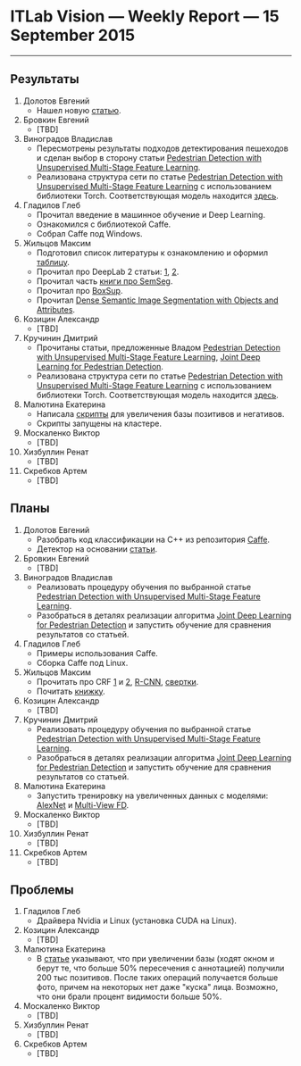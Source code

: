 # ITLab Vision — Weekly Report — 15 September 2015

----------------

## Результаты

  1. Долотов Евгений
     - Нашел новую [статью](http://arxiv.org/pdf/1508.04389.pdf).
  1. Бровкин Евгений
     - [TBD]
  1. Виноградов Владислав
     - Пересмотрены результаты подходов детектирования пешеходов 
	   и сделан выбор в сторону статьи 
	   [Pedestrian Detection with Unsupervised Multi-Stage Feature Learning][pd-unsupervised-feature-learning].
     - Реализована структура сети по статье 
	   [Pedestrian Detection with Unsupervised Multi-Stage Feature Learning][pd-unsupervised-feature-learning] 
	   с использованием библиотеки Torch. Соответствующая модель находится 
	   [здесь][pd-unsupervised-feature-learning-model].
  1. Гладилов Глеб
     - Прочитал введение в машинное обучение и Deep Learning.
     - Ознакомился с библиотекой Caffe.
     - Собрал Сaffe под Windows.
  1. Жильцов Максим
     - Подготовил список литературы к ознакомлению и оформил [таблицу][semseg-overview].
     - Прочитал про DeepLab 2 статьи: [1](http://arxiv.org/pdf/1412.7062v3.pdf),
	   [2](http://arxiv.org/pdf/1502.02734.pdf).
     - Прочитал часть [книги про SemSeg][semseg-book].
     - Прочитал про [BoxSup](http://arxiv.org/pdf/1503.01640.pdf).
     - Прочитал [Dense Semantic Image Segmentation with Objects and Attributes][dense-semseg].
  1. Козицин Александр
     - [TBD]
  1. Кручинин Дмитрий
     - Прочитаны статьи, предложенные Владом 
	   [Pedestrian Detection with Unsupervised Multi-Stage Feature Learning][pd-unsupervised-feature-learning],
	   [Joint Deep Learning for Pedestrian Detection][pd-joint-deep].
     - Реализована структура сети по статье 
	   [Pedestrian Detection with Unsupervised Multi-Stage Feature Learning][pd-unsupervised-feature-learning] 
	   с использованием библиотеки Torch. Соответствующая модель находится 
	   [здесь][pd-unsupervised-feature-learning-model].
  1. Малютина Екатерина
     - Написала [скрипты](https://github.com/ITLab-Vision/DNN_based_detection/pull/9) 
	   для увеличения базы позитивов и негативов.
     - Скрипты запущены на кластере.
  1. Москаленко Виктор
     - [TBD]
  1. Хизбуллин Ренат
     - [TBD]
  1. Скребков Артем
     - [TBD]

## Планы

  1. Долотов Евгений
     - Разобрать код классификации на C++ из репозитория 
	   [Caffe](https://github.com/BVLC/caffe/tree/master/examples/cpp_classification).
     - Детектор на основании [статьи](http://arxiv.org/pdf/1502.02766.pdf).
  1. Бровкин Евгений
     - [TBD]
  1. Виноградов Владислав
     - Реализовать процедуру обучения по выбранной статье 
	   [Pedestrian Detection with Unsupervised Multi-Stage Feature Learning][pd-unsupervised-feature-learning].
     - Разобраться в деталях реализации алгоритма 
	   [Joint Deep Learning for Pedestrian Detection][pd-joint-deep] 
	   и запустить обучение для сравнения результатов со статьей.
  1. Гладилов Глеб
     - Примеры использования Caffe.
     - Сборка Caffe под Linux.
  1. Жильцов Максим
     - Прочитать про CRF [1][crf-paper-1] и [2][crf-paper-2], [R-CNN][r-cnn-paper],
	   [свертки][conv-paper].
     - Почитать [книжку][semseg-book].
  1. Козицин Александр
     - [TBD]
  1. Кручинин Дмитрий
     - Реализовать процедуру обучения по выбранной статье 
	   [Pedestrian Detection with Unsupervised Multi-Stage Feature Learning][pd-unsupervised-feature-learning].
     - Разобраться в деталях реализации алгоритма 
	   [Joint Deep Learning for Pedestrian Detection][pd-joint-deep]
	   и запустить обучение для сравнения результатов со статьей.
  1. Малютина Екатерина
     - Запустить тренировку на увеличенных данных с моделями: 
	   [AlexNet][AlexNet-model] и [Multi-View FD][fd-multi-view-model].
  1. Москаленко Виктор
     - [TBD]
  1. Хизбуллин Ренат
     - [TBD]
  1. Скребков Артем
     - [TBD]

## Проблемы

  1. Гладилов Глеб
     - Драйвера Nvidia и Linux (установка CUDA на Linux).
  1. Козицин Александр
     - [TBD]
  1. Малютина Екатерина
     - В [статье](http://arxiv.org/pdf/1502.02766.pdf) указывают, 
	   что при увеличении базы (ходят окном и берут те, что больше 50% пересечения
	   с аннотацией) получили 200 тыс позитивов. После таких операций получается
	   больше фото, причем на некоторых нет даже "куска" лица. Возможно,
	   что они брали процент видимости больше 50%. 
  1. Москаленко Виктор
     - [TBD]
  1. Хизбуллин Ренат
     - [TBD]
  1. Скребков Артем
     - [TBD]


<!-- LINKS -->
[pd-unsupervised-feature-learning]: http://cs.nyu.edu/~sermanet/papers/sermanet-cvpr-13.pdf
[pd-unsupervised-feature-learning-model]: https://github.com/ITLab-Vision/pedestrian-detection/blob/master/unsup-conv-net/model.lua
[semseg-overview]: https://docs.google.com/spreadsheets/d/1KKh09EpOMzcag-oXuLhEN850g1efXKFEile5CznVSSo
[pd-joint-deep]: http://www.ee.cuhk.edu.hk/~wlouyang/projects/ouyangWiccv13Joint/index.html
[semseg-book]: http://oai.dtic.mil/oai/oai?verb=getRecord&metadataPrefix=html&identifier=ADA083283
[dense-semseg]: http://www.cv-foundation.org/openaccess/content_cvpr_2014/papers/Zheng_Dense_Semantic_Image_2014_CVPR_paper.pdf
[crf-paper-1]: http://graphics.stanford.edu/projects/densecrf/densecrf_nips2011.pdf
[crf-paper-2]: http://machinelearning.wustl.edu/mlpapers/paper_files/icml2013_kraehenbuehl13.pdf
[r-cnn-paper]: http://arxiv.org/pdf/1311.2524.pdf
[conv-paper]: http://habrahabr.ru/company/nordavind/blog/253859
[AlexNet-model]: https://github.com/DolotovEvgeniy/face-detection-model/blob/master/bvlc_alexnet/train_val.prototxt
[fd-multi-view-model]: https://github.com/DolotovEvgeniy/face-detection-model/blob/master/ddfd_alexnet/conv_train_val.prototxt
